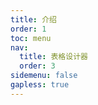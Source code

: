 ```yaml
---
title: 介绍
order: 1
toc: menu
nav:
  title: 表格设计器
  order: 3
sidemenu: false
gapless: true
---
```


<code src='./index.tsx' />

